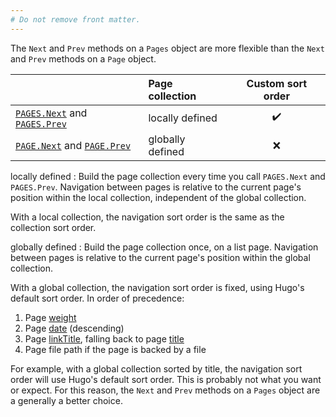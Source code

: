 ```yaml
---
# Do not remove front matter.
---
```


The `Next` and `Prev` methods on a `Pages` object are more flexible than the `Next` and `Prev` methods on a `Page` object.

||Page collection|Custom sort order
:--|:--|:-:
[`PAGES.Next`] and [`PAGES.Prev`]|locally defined|✔️
[`PAGE.Next`] and [`PAGE.Prev`]|globally defined|❌

[`PAGES.Next`]: /methods/pages/next
[`PAGES.Prev`]: /methods/pages/prev
[`PAGE.Next`]: /methods/page/next
[`PAGE.Prev`]: /methods/page/prev

locally defined
: Build the page collection every time you call `PAGES.Next` and `PAGES.Prev`. Navigation between pages is relative to the current page's position within the local collection, independent of the global collection.

With a local collection, the navigation sort order is the same as the collection sort order.

globally defined
: Build the page collection once, on a list page. Navigation between pages is relative to the current page's position within the global collection.

With a global collection, the navigation sort order is fixed, using Hugo's default sort order. In order of precedence:

1. Page [weight]
2. Page [date] (descending)
3. Page [linkTitle], falling back to page [title]
4. Page file path if the page is backed by a file

For example, with a global collection sorted by title, the navigation sort order will use Hugo's default sort order. This is probably not what you want or expect. For this reason, the `Next` and `Prev` methods on a `Pages` object are a generally a better choice.

[date]: /methods/page/date
[weight]: /methods/page/weight
[linkTitle]: /methods/page/linktitle
[title]: /methods/page/title
